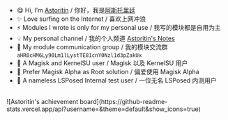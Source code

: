 - 😋 Hi, I’m [Astoritin](https://github.com/Astoritin) / 你好，我是[阿斯托里廷](https://github.com/Astoritin)
- ✨ Love surfing on the Internet / 喜欢上网冲浪
- ⚡ Modules I wrote is only for my personal use / 我写的模块都是自用为主
- 💡 My personal channel / 我的个人频道 [Astoritin's Notes](https://t.me/astoritinn)
- 🎉 My module communication group / 我的模块交流群 `aHR0cHM6Ly90Lm1lLystTE81cnY0Nzl1d3pZakUx`
- 🌱 A Magisk and KernelSU user / Magisk 以及 KernelSU 用户
- 🧨 Prefer Magisk Alpha as Root solution / 偏爱使用 Magisk Alpha
- 🐯 A nameless LSPosed Internal test user / 一位无名 LSPosed 内测用户
<br>
![Astoritin's achievement board](https://github-readme-stats.vercel.app/api?username=<username>&theme=default&show_icons=true)
